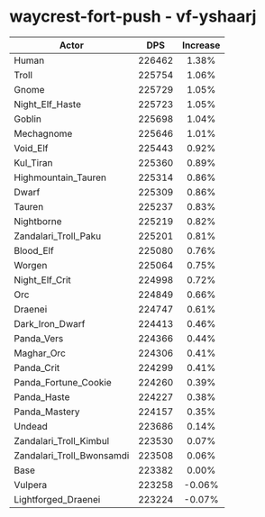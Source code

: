 # waycrest-fort-push - vf-yshaarj
| Actor | DPS | Increase |
|---|:---:|:---:|
|Human|226462|1.38%|
|Troll|225754|1.06%|
|Gnome|225729|1.05%|
|Night_Elf_Haste|225723|1.05%|
|Goblin|225698|1.04%|
|Mechagnome|225646|1.01%|
|Void_Elf|225443|0.92%|
|Kul_Tiran|225360|0.89%|
|Highmountain_Tauren|225314|0.86%|
|Dwarf|225309|0.86%|
|Tauren|225237|0.83%|
|Nightborne|225219|0.82%|
|Zandalari_Troll_Paku|225201|0.81%|
|Blood_Elf|225080|0.76%|
|Worgen|225064|0.75%|
|Night_Elf_Crit|224998|0.72%|
|Orc|224849|0.66%|
|Draenei|224747|0.61%|
|Dark_Iron_Dwarf|224413|0.46%|
|Panda_Vers|224366|0.44%|
|Maghar_Orc|224306|0.41%|
|Panda_Crit|224299|0.41%|
|Panda_Fortune_Cookie|224260|0.39%|
|Panda_Haste|224227|0.38%|
|Panda_Mastery|224157|0.35%|
|Undead|223686|0.14%|
|Zandalari_Troll_Kimbul|223530|0.07%|
|Zandalari_Troll_Bwonsamdi|223508|0.06%|
|Base|223382|0.00%|
|Vulpera|223258|-0.06%|
|Lightforged_Draenei|223224|-0.07%|
